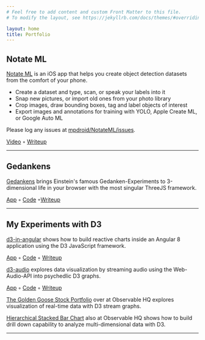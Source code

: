 ```yaml
---
# Feel free to add content and custom Front Matter to this file.
# To modify the layout, see https://jekyllrb.com/docs/themes/#overriding-theme-defaults

layout: home
title: Portfolio
---
```




## Notate ML
[Notate ML](https://apps.apple.com/us/app/notate-ml/id1605408700) is an iOS app that helps you create object detection datasets from the comfort of your phone.

- Create a dataset and type, scan, or speak your labels into it
- Snap new pictures, or import old ones from your photo library
- Crop images, draw bounding boxes, tag and label objects of interest
- Export images and annotations for training with YOLO, Apple Create ML, or Google Auto ML

Please log any issues at [mpdroid/NotateML/issues](https://github.com/mpdroid/NotateML/issues).

[Video](https://youtu.be/gDqPt3V2-qo) &#9702; [Writeup](https://medium.com/@marvinpdroid/introducing-notate-ml-8de9b68715f4) 

---

## Gedankens
[Gedankens](https://mpdroid.github.io/gedankens) brings Einstein's famous Gedanken-Experiments to 3-dimensional life in your browser with the most singular ThreeJS framework. 

[App](mpdroid.github.io/gedankens) &#9702; [Code](https://github.com/mpdroid/gedankens) &#9702;[Writeup](https://marvinpdroid.medium.com/special-relativity-with-threejs-657a3552d886) 

---


## My Experiments with D3
[d3-in-angular](https://mpdroid.github.io/d3-in-angular/) shows how to build reactive charts inside an Angular 8 application using the D3 JavaScript framework.

[App](mpdroid.github.io/d3-in-angular) &#9702; [Code](https://github.com/mpdroid/d3-in-angular) &#9702; [Writeup](https://medium.com/@marvinpdroid/reactive-charts-in-angular-8-using-d3-4550bb0b4255)   



[d3-audio](https://mpdroid.github.io/d3-in-angular/) explores data visualization by streaming audio using the Web-Audio-API into psychedlic D3 graphs.

[App](mpdroid.github.io/d3-audio) &#9702; [Code](https://github.com/mpdroid/d3-audio) &#9702; [Writeup](https://medium.com/@marvinpdroid/visualizing-sound-with-d3-and-web-audio-api-435ffea88f30?source=friends_link&sk=d0e09a7161ea5ccad9b072220c5a653d)

[The Golden Goose Stock Portfolio](https://observablehq.com/@mpdroid/the-golden-goose-stock-portfolio) over at Observable HQ explores visualization of real-time data with D3 stream graphs.

[Hierarchical Stacked Bar Chart](https://observablehq.com/@mpdroid/hierarchical-stacked-bar-chart) also at Observable HQ shows how to build drill down capability to analyze multi-dimensional data with D3.
  

---

